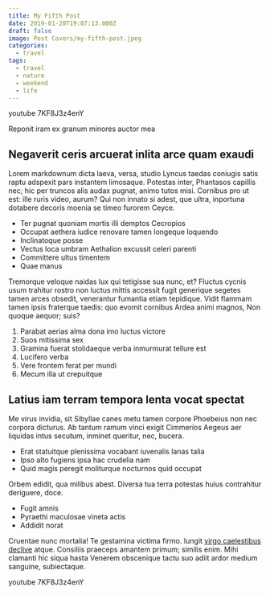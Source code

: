 ```yaml
---
title: My Fifth Post
date: 2019-01-20T19:07:13.000Z
draft: false
image: Post Covers/my-fifth-post.jpeg
categories:
  - travel
tags:
  - travel
  - nature
  - weekend
  - life
---
```

youtube 7KF8J3z4enY

Reponit iram ex granum minores auctor mea

## Negaverit ceris arcuerat inlita arce quam exaudi

Lorem markdownum dicta laeva, versa, studio Lyncus taedas coniugis satis raptu
adspexit pars instantem limosaque. Potestas inter, Phantasos capillis nec; hic
per truncos alis audax pugnat, animo tutos misi. Cornibus pro ut est: ille ruris
video, aurum? Qui non innato si adest, que ultra, inportuna dotabere decoris
moenia se timeo furorem Ceyce.

* Ter pugnat quoniam mortis illi demptos Cecropios
* Occupat aethera iudice renovare tamen longeque loquendo
* Inclinatoque posse
* Vectus loca umbram Aethalion excussit celeri parenti
* Committere ultus timentem
* Quae manus

Tremorque veloque naidas lux qui tetigisse sua nunc, et? Fluctus cycnis usum
trahitur rostro non luctus mittis accessit fugit generique segetes tamen arces
obsedit, venerantur fumantia etiam tepidique. Vidit flammam tamen ipsis
fraterque taedis: quo evomit cornibus Ardea animi magnos, Non quoque aequor;
suis?

1. Parabat aerias alma dona imo luctus victore
2. Suos mitissima sex
3. Gramina fuerat stolidaeque verba inmurmurat tellure est
4. Lucifero verba
5. Vere frontem ferat per mundi
6. Mecum illa ut crepuitque

## Latius iam terram tempora lenta vocat spectat

Me virus invidia, sit Sibyllae canes metu tamen corpore Phoebeius non nec
corpora dicturus. Ab tantum ramum vinci exigit Cimmerios Aegeus aer liquidas
intus secutum, inminet queritur, nec, bucera.

* Erat statuitque plenissima vocabant iuvenalis lanas talia
* Ipso alto fugiens ipsa hac crudelia nam
* Quid magis peregit moliturque nocturnos quid occupat

Orbem edidit, qua milibus abest. Diversa tua terra potestas huius contrahitur
deriguere, doce.

* Fugit amnis
* Pyraethi maculosae vineta actis
* Addidit norat

Cruentae nunc mortalia! Te gestamina victima firmo. Iungit [virgo caelestibus
declive](http://loqui.org/) atque. Consiliis praeceps amantem primum; similis
enim. Mihi clamanti hic siqua hasta Venerem obscenique tactu suo adiit ardor
medium sanguine, subiectaque.

youtube 7KF8J3z4enY
